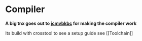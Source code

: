 # Compiler
**A big tnx goes out to [jcmvbkbc](https://github.com/jcmvbkbc) for making the compiler work**

Its build with crosstool to see a setup guide see [[Toolchain]]